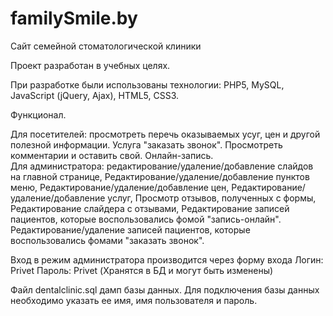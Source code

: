 # familySmile.by
Сайт семейной стоматологической клиники

Проект разработан в учебных целях.

При разработке были использованы технологии: PHP5, MySQL, JavaScript (jQuery, Ajax), HTML5, CSS3.

Функционал.

Для посетителей:
просмотреть перечь оказываемых усуг, цен и другой полезной информации.
Услуга "заказать звонок".
Просмотреть комментарии и оставить свой.
Онлайн-запись.
<br>
Для администратора:
редактирование/удаление/добавление слайдов на главной странице,
Редактирование/удаление/добавление пунктов меню,
Редактирование/удаление/добавление цен,
Редактирование/удаление/добавление услуг,
Просмотр отзывов, полученных с формы,
Редактирование слайдера с отзывами,
Редактирование записей пациентов, которые
воспользовались фомой "запись-онлайн".
Редактирование/удаление записей пациентов, которые
воспользовались фомами "заказать звонок".

Вход в режим администратора производится через форму входа
Логин: Privet
Пароль: Privet
(Хранятся в БД и могут быть изменены)

Файл dentalclinic.sql дамп базы данных.
Для подключения базы данных необходимо указать ее имя, имя пользователя и пароль.

